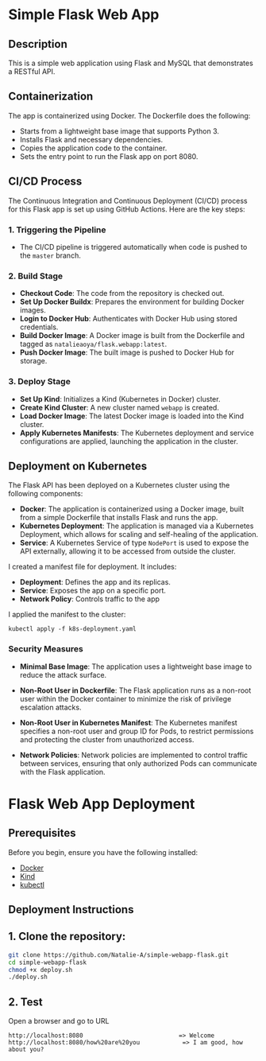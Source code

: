 # Simple Flask Web App

## Description

This is a simple web application using Flask and MySQL that demonstrates a RESTful API.

## Containerization

The app is containerized using Docker. The Dockerfile does the following:

- Starts from a lightweight base image that supports Python 3.
- Installs Flask and necessary dependencies.
- Copies the application code to the container.
- Sets the entry point to run the Flask app on port 8080.

## CI/CD Process

The Continuous Integration and Continuous Deployment (CI/CD) process for this Flask app is set up using GitHub Actions. Here are the key steps:

### 1. Triggering the Pipeline

- The CI/CD pipeline is triggered automatically when code is pushed to the `master` branch.

### 2. Build Stage

- **Checkout Code**: The code from the repository is checked out.
- **Set Up Docker Buildx**: Prepares the environment for building Docker images.
- **Login to Docker Hub**: Authenticates with Docker Hub using stored credentials.
- **Build Docker Image**: A Docker image is built from the Dockerfile and tagged as `natalieaoya/flask.webapp:latest`.
- **Push Docker Image**: The built image is pushed to Docker Hub for storage.

### 3. Deploy Stage

- **Set Up Kind**: Initializes a Kind (Kubernetes in Docker) cluster.
- **Create Kind Cluster**: A new cluster named `webapp` is created.
- **Load Docker Image**: The latest Docker image is loaded into the Kind cluster.
- **Apply Kubernetes Manifests**: The Kubernetes deployment and service configurations are applied, launching the application in the cluster.


## Deployment on Kubernetes

The Flask API has been deployed on a Kubernetes cluster using the following components:

- **Docker**: The application is containerized using a Docker image, built from a simple Dockerfile that installs Flask and runs the app.
- **Kubernetes Deployment**: The application is managed via a Kubernetes Deployment, which allows for scaling and self-healing of the application.
- **Service**: A Kubernetes Service of type `NodePort` is used to expose the API externally, allowing it to be accessed from outside the cluster.

I created a manifest file for deployment. It includes:

- **Deployment**: Defines the app and its replicas.
- **Service**: Exposes the app on a specific port.
- **Network Policy**: Controls traffic to the app

I applied the manifest to the cluster:

``` kubectl apply -f k8s-deployment.yaml ```

### Security Measures

- **Minimal Base Image**: The application uses a lightweight base image to reduce the attack surface.

- **Non-Root User in Dockerfile**: The Flask application runs as a non-root user within the Docker container to minimize the risk of privilege escalation attacks.

- **Non-Root User in Kubernetes Manifest**: The Kubernetes manifest specifies a non-root user and group ID for Pods, to restrict permissions and protecting the cluster from unauthorized access.

- **Network Policies**: Network policies are implemented to control traffic between services, ensuring that only authorized Pods can communicate with the Flask application.

# Flask Web App Deployment

## Prerequisites

Before you begin, ensure you have the following installed:

- [Docker](https://docs.docker.com/engine/install/)
- [Kind](https://kind.sigs.k8s.io/docs/user/quick-start/#installation)
- [kubectl](https://kubernetes.io/docs/tasks/tools/install-kubectl/)

## Deployment Instructions

## 1. Clone the repository:
   ```bash
   git clone https://github.com/Natalie-A/simple-webapp-flask.git
   cd simple-webapp-flask
   chmod +x deploy.sh
   ./deploy.sh
   ```

## 2. Test

Open a browser and go to URL
```
http://localhost:8080                           => Welcome
http://localhost:8080/how%20are%20you            => I am good, how about you?
```
